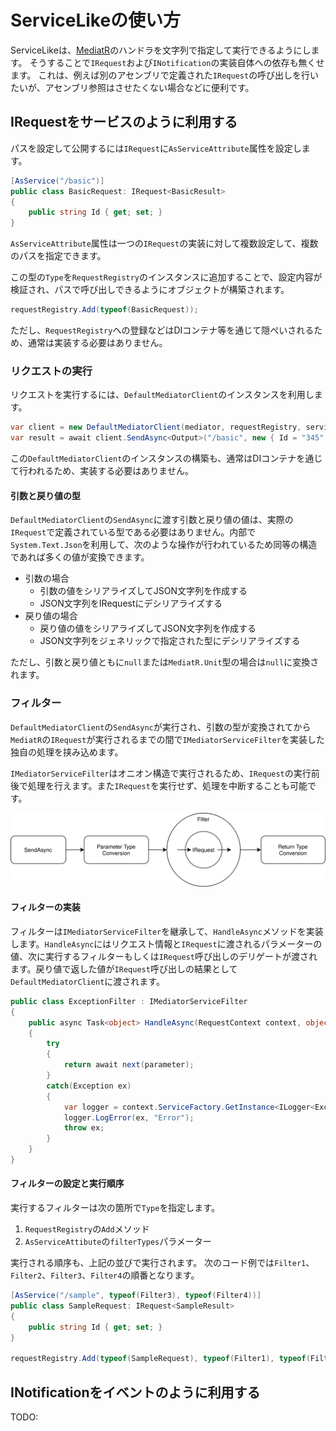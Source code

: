 # ServiceLikeの使い方

ServiceLikeは、[MediatR]のハンドラを文字列で指定して実行できるようにします。
そうすることで`IRequest`および`INotification`の実装自体への依存も無くせます。
これは、例えば別のアセンブリで定義された`IRequest`の呼び出しを行いたいが、アセンブリ参照はさせたくない場合などに便利です。

## IRequestをサービスのように利用する

パスを設定して公開するには`IRequest`に`AsServiceAttribute`属性を設定します。

```cs
[AsService("/basic")]
public class BasicRequest: IRequest<BasicResult>
{
    public string Id { get; set; }
}
```

`AsServiceAttribute`属性は一つの`IRequest`の実装に対して複数設定して、複数のパスを指定できます。

この型の`Type`を`RequestRegistry`のインスタンスに追加することで、設定内容が検証され、パスで呼び出しできるようにオブジェクトが構築されます。

```cs
requestRegistry.Add(typeof(BasicRequest));
```

ただし、`RequestRegistry`への登録などはDIコンテナ等を通じて隠ぺいされるため、通常は実装する必要はありません。

### リクエストの実行

リクエストを実行するには、`DefaultMediatorClient`のインスタンスを利用します。

```cs
var client = new DefaultMediatorClient(mediator, requestRegistry, serviceFactory);
var result = await client.SendAsync<Output>("/basic", new { Id = "345" });
```

この`DefaultMediatorClient`のインスタンスの構築も、通常はDIコンテナを通じて行われるため、実装する必要はありません。

#### 引数と戻り値の型

`DefaultMediatorClient`の`SendAsync`に渡す引数と戻り値の値は、実際の`IRequest`で定義されている型である必要はありません。内部で`System.Text.Json`を利用して、次のような操作が行われているため同等の構造であれば多くの値が変換できます。

- 引数の場合
  - 引数の値をシリアライズしてJSON文字列を作成する
  - JSON文字列をIRequestにデシリアライズする
- 戻り値の場合
  - 戻り値の値をシリアライズしてJSON文字列を作成する
  - JSON文字列をジェネリックで指定された型にデシリアライズする

ただし、引数と戻り値ともに`null`または`MediatR.Unit`型の場合は`null`に変換されます。

### フィルター

`DefaultMediatorClient`の`SendAsync`が実行され、引数の型が変換されてから`MediatR`の`IRequest`が実行されるまでの間で`IMediatorServiceFilter`を実装した独自の処理を挟み込めます。

`IMediatorServiceFilter`はオニオン構造で実行されるため、`IRequest`の実行前後で処理を行えます。また`IRequest`を実行せず、処理を中断することも可能です。

![処理のシーケンス](./images/mediator_service_fileter_seq.drawio.svg)

#### フィルターの実装

フィルターは`IMediatorServiceFilter`を継承して、`HandleAsync`メソッドを実装します。`HandleAsync`にはリクエスト情報と`IRequest`に渡されるパラメーターの値、次に実行するフィルターもしくは`IRequest`呼び出しのデリゲートが渡されます。戻り値で返した値が`IRequest`呼び出しの結果として`DefaultMediatorClient`に渡されます。

```cs
public class ExceptionFilter : IMediatorServiceFilter
{
    public async Task<object> HandleAsync(RequestContext context, object parameter, Func<object, Task<object>> next)
    {
        try
        {
            return await next(parameter);
        }
        catch(Exception ex)
        {
            var logger = context.ServiceFactory.GetInstance<ILogger<ExceptionFilter>>();
            logger.LogError(ex, "Error");
            throw ex;
        }
    }
}
```

#### フィルターの設定と実行順序

実行するフィルターは次の箇所で`Type`を指定します。

1. `RequestRegistry`の`Add`メソッド
2. `AsServiceAttibute`の`filterTypes`パラメーター

実行される順序も、上記の並びで実行されます。
次のコード例では`Filter1`、`Filter2`、`Filter3`、`Filter4`の順番となります。

```cs
[AsService("/sample", typeof(Filter3), typeof(Filter4))]
public class SampleRequest: IRequest<SampleResult>
{
    public string Id { get; set; }
}

requestRegistry.Add(typeof(SampleRequest), typeof(Filter1), typeof(Filter2));
```

## INotificationをイベントのように利用する

TODO: 

[MediatR]:https://github.com/jbogard/MediatR